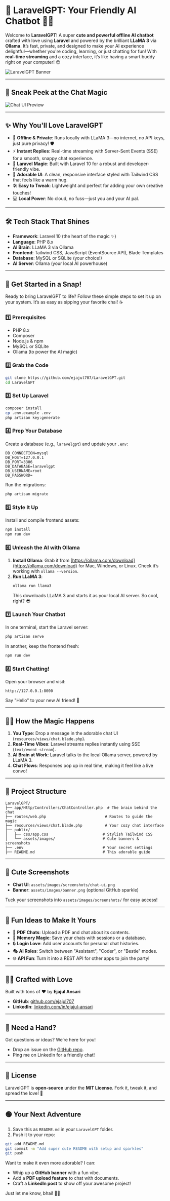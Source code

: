 # 🌟 LaravelGPT: Your Friendly AI Chatbot 🤖💬

Welcome to **LaravelGPT**! A super **cute and powerful offline AI chatbot** crafted with love using **Laravel** and powered by the brilliant **LLaMA 3** via **Ollama**. It’s fast, private, and designed to make your AI experience delightful—whether you're coding, learning, or just chatting for fun! With **real-time streaming** and a cozy interface, it’s like having a smart buddy right on your computer! 😊

![LaravelGPT Banner](assets/images/banner.png)

---

## 🎨 Sneak Peek at the Chat Magic

![Chat UI Preview](assets/images/screenshots/chat-ui.png)

---

## ✨ Why You'll Love LaravelGPT

- 🌈 **Offline & Private**: Runs locally with LLaMA 3—no internet, no API keys, just pure privacy! 🛡️
- ⚡️ **Instant Replies**: Real-time streaming with Server-Sent Events (SSE) for a smooth, snappy chat experience.
- 🧡 **Laravel Magic**: Built with Laravel 10 for a robust and developer-friendly vibe.
- 🎉 **Adorable UI**: A clean, responsive interface styled with Tailwind CSS that feels like a warm hug.
- 🛠️ **Easy to Tweak**: Lightweight and perfect for adding your own creative touches!
- 💻 **Local Power**: No cloud, no fuss—just you and your AI pal.

---

## 🛠️ Tech Stack That Shines

- **Framework**: Laravel 10 (the heart of the magic ✨)
- **Language**: PHP 8.x
- **AI Brain**: LLaMA 3 via Ollama
- **Frontend**: Tailwind CSS, JavaScript (EventSource API), Blade Templates
- **Database**: MySQL or SQLite (your choice!)
- **AI Server**: Ollama (your local AI powerhouse)

---

## 🚀 Get Started in a Snap!

Ready to bring LaravelGPT to life? Follow these simple steps to set it up on your system. It’s as easy as sipping your favorite chai! ☕

### 1️⃣ Prerequisites

- PHP 8.x
- Composer
- Node.js & npm
- MySQL or SQLite
- Ollama (to power the AI magic)

### 2️⃣ Grab the Code

```bash
git clone https://github.com/ejajul707/LaravelGPT.git
cd LaravelGPT
```

### 3️⃣ Set Up Laravel

```bash
composer install
cp .env.example .env
php artisan key:generate
```

### 4️⃣ Prep Your Database

Create a database (e.g., `laravelgpt`) and update your `.env`:

```env
DB_CONNECTION=mysql
DB_HOST=127.0.0.1
DB_PORT=3306
DB_DATABASE=laravelgpt
DB_USERNAME=root
DB_PASSWORD=
```

Run the migrations:

```bash
php artisan migrate
```

### 5️⃣ Style It Up

Install and compile frontend assets:

```bash
npm install
npm run dev
```

### 6️⃣ Unleash the AI with Ollama

1. **Install Ollama**: Grab it from [https://ollama.com/download](https://ollama.com/download) for Mac, Windows, or Linux. Check it’s working with `ollama --version`.
2. **Run LLaMA 3**:
   ```bash
   ollama run llama3
   ```
   This downloads LLaMA 3 and starts it as your local AI server. So cool, right? 😎

### 7️⃣ Launch Your Chatbot

In one terminal, start the Laravel server:

```bash
php artisan serve
```

In another, keep the frontend fresh:

```bash
npm run dev
```

### 8️⃣ Start Chatting!

Open your browser and visit:

```
http://127.0.0.1:8000
```

Say "Hello" to your new AI friend! 🥰

---

## 🧙‍♂️ How the Magic Happens

1. **You Type**: Drop a message in the adorable chat UI (`resources/views/chat.blade.php`).
2. **Real-Time Vibes**: Laravel streams replies instantly using SSE (`text/event-stream`).
3. **AI Brain at Work**: Laravel talks to the local Ollama server, powered by LLaMA 3.
4. **Chat Flows**: Responses pop up in real time, making it feel like a live convo!

---

## 📂 Project Structure

```
LaravelGPT/
├── app/Http/Controllers/ChatController.php  # The brain behind the chat
├── routes/web.php                          # Routes to guide the magic
├── resources/views/chat.blade.php          # Your cozy chat interface
├── public/
│   ├── css/app.css                        # Stylish Tailwind CSS
│   └── assets/images/                     # Cute banners & screenshots
├── .env                                   # Your secret settings
├── README.md                              # This adorable guide
```

---

## 📸 Cute Screenshots

- **Chat UI**: `assets/images/screenshots/chat-ui.png`
- **Banner**: `assets/images/banner.png` (optional GitHub sparkle)

Tuck your screenshots into `assets/images/screenshots/` for easy access!

---

## 🌟 Fun Ideas to Make It Yours

- 📜 **PDF Chats**: Upload a PDF and chat about its contents.
- 🧠 **Memory Magic**: Save your chats with sessions or a database.
- 🔒 **Login Love**: Add user accounts for personal chat histories.
- 🎭 **AI Roles**: Switch between "Assistant", "Coder", or "Bestie" modes.
- 🌐 **API Fun**: Turn it into a REST API for other apps to join the party!

---

## 🧑‍💻 Crafted with Love

Built with tons of ❤️ by **Ejajul Ansari**

- **GitHub**: [github.com/ejajul707](https://github.com/ejajul707)
- **LinkedIn**: [linkedin.com/in/ejajul-ansari](https://linkedin.com/in/ejajul-ansari)

---

## 💬 Need a Hand?

Got questions or ideas? We’re here for you!
- Drop an issue on the [GitHub repo](https://github.com/ejajul707/LaravelGPT).
- Ping me on LinkedIn for a friendly chat!

---

## 📜 License

LaravelGPT is **open-source** under the **MIT License**. Fork it, tweak it, and spread the love! 💖

---

## 🟢 Your Next Adventure

1. Save this as `README.md` in your `LaravelGPT` folder.
2. Push it to your repo:

```bash
git add README.md
git commit -m "Add super cute README with setup and sparkles"
git push
```

Want to make it even more adorable? I can:
- Whip up a **GitHub banner** with a fun vibe.
- Add a **PDF upload feature** to chat with documents.
- Craft a **LinkedIn post** to show off your awesome project!

Just let me know, bhai! 💪✨
